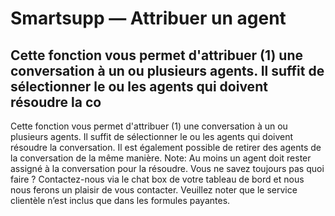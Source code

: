 # Smartsupp — Attribuer un agent
## Cette fonction vous permet d'attribuer (1) une conversation à un ou plusieurs agents. Il suffit de sélectionner le ou les agents qui doivent résoudre la co
Cette fonction vous permet d'attribuer (1) une conversation à un ou plusieurs agents. Il suffit de sélectionner le ou les agents qui doivent résoudre la conversation. Il est également possible de retirer des agents de la conversation de la même manière.
Note: Au moins un agent doit rester assigné à la conversation pour la résoudre.
Vous ne savez toujours pas quoi faire ? Contactez-nous via le chat box de votre tableau de bord et nous nous ferons un plaisir de vous contacter. Veuillez noter que le service clientèle n’est inclus que dans les formules payantes.

